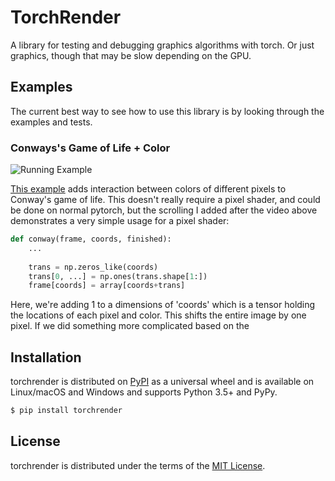# TorchRender

A library for testing and debugging graphics algorithms with torch. Or just graphics, though that may be slow depending on the GPU.

## Examples

The current best way to see how to use this library is by looking through the examples and tests.

### Conways's Game of Life + Color

![Running Example](https://thumbs.gfycat.com/GrotesqueComposedIndigobunting-size_restricted.gif)

[This example](https://github.com/SimLeek/TorchRender/blob/master/examples/interactive_test_pixel_shader.py) adds interaction between colors of different pixels to Conway's game of life. This doesn't really require a pixel shader, and could be done on normal pytorch, but the scrolling I added after the video above demonstrates a very simple usage for a pixel shader:

```python
def conway(frame, coords, finished):
    ...
    
    trans = np.zeros_like(coords)
    trans[0, ...] = np.ones(trans.shape[1:])
    frame[coords] = array[coords+trans]
```

Here, we're adding 1 to a dimensions of 'coords' which is a tensor holding the locations of each pixel and color. This shifts the entire image by one pixel. If we did something more complicated based on the

## Installation

torchrender is distributed on [PyPI](https://pypi.org) as a universal
wheel and is available on Linux/macOS and Windows and supports
Python 3.5+ and PyPy.

```bash
$ pip install torchrender
```

## License

torchrender is distributed under the terms of the
[MIT License](https://choosealicense.com/licenses/mit>).
